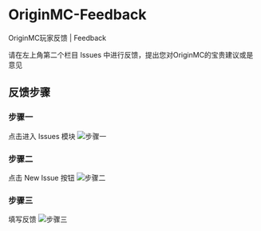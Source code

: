 # OriginMC-Feedback
OriginMC玩家反馈 | Feedback

请在左上角第二个栏目 Issues 中进行反馈，提出您对OriginMC的宝贵建议或是意见

## 反馈步骤

### 步骤一

点击进入 Issues 模块
![步骤一](https://user-images.githubusercontent.com/123742753/215987106-6b976066-3a03-4e12-bace-b5596c7945f2.png)

### 步骤二

点击 New Issue 按钮
![步骤二](https://user-images.githubusercontent.com/123742753/215987177-21f61b16-b312-4436-b765-4f1db5f7786e.png)


### 步骤三

填写反馈
![步骤三](https://user-images.githubusercontent.com/123742753/215987200-67278ace-3c56-4c1a-adad-57bdfa39e5be.png)
